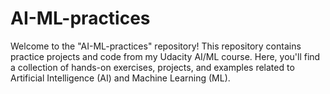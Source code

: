 # AI-ML-practices
Welcome to the "AI-ML-practices" repository! This repository contains practice projects and code from my Udacity AI/ML course. Here, you'll find a collection of hands-on exercises, projects, and examples related to Artificial Intelligence (AI) and Machine Learning (ML).
